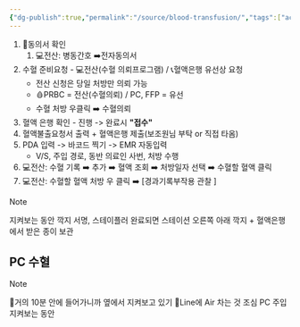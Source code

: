 ```yaml
---
{"dg-publish":true,"permalink":"/source/blood-transfusion/","tags":["acting","source"],"created":"2025-08-07T21:18:17.533+09:00","updated":"2025-09-14T11:27:15.568+09:00"}
---
```


1. 📝동의서 확인
	1. 💻전산: 병동간호 ➡️전자동의서 
2. 수혈 준비요청 - 💻전산(수혈 의뢰프로그램) / 📞혈액은행 유선상 요청 
	- 전산 신청은 당일 처방만 의뢰 가능
	- 🩸PRBC = 전산(수혈의뢰) / PC, FFP = 유선
	- 수혈 처방 우클릭 ➡️ 수혈의뢰 
3. 혈액 은행 확인 - 진행 -> 완료시 **"접수"**
4. 혈액불출요청서 출력  + 혈액은행 제출(보조원님 부탁 or 직접 타옴)
5. PDA 입력 -> 바코드 찍기 -> EMR 자동입력
	- V/S, 주입 경로, 동반 의료인 사번, 처방 수행 
6. 💻전산: 수혈 기록 ➡️ 추가 ➡️ 혈액 조회 ➡️ 처방일자 선택 ➡️ 수혈할 혈액 클릭 
7. 💻전산: 수혈할 혈액 처방 우 클릭 ➡️ [경과기록부작용 관찰 ]
>[!NOTE]
> 지켜보는 동안 깍지 서명, 스테이플러
> 완료되면 스테이션 오른쪽 아래 깍지 + 혈액은행에서 받은 종이 보관


## PC 수혈
>[!NOTE]
> 🚨거의 10분 안에 들어가니까 옆에서 지켜보고 있기
> 🚨Line에 Air 차는 것 조심
> PC 주입 지켜보는 동안 